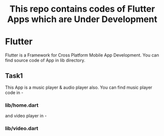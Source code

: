 <h1 align="center">This repo contains codes of Flutter Apps which are Under Development</h1>

# Flutter
Flutter is a Framework for Cross Platform Mobile App Development.
You can find source code of App in lib directory.
## Task1
This App is a music player & audio player also.
You can find music player code in -
### lib/home.dart
and video player in - 
### lib/video.dart

 
